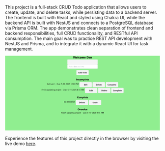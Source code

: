 This project is a full-stack CRUD Todo application that allows users to create, update, and delete tasks, while persisting data to a backend server. The frontend is built with React and styled using Chakra UI, while the backend API is built with NestJS and connects to a PostgreSQL database via Prisma ORM. The app demonstrates clean separation of frontend and backend responsibilities, full CRUD functionality, and RESTful API consumption. The main goal was to practice REST API development with NestJS and Prisma, and to integrate it with a dynamic React UI for task management.

![User-Todo-List](/src/assets/Todo-List.png)

Experience the features of this project directly in the browser by visiting the live demo [here](https://strong-granita-58e079.netlify.app/).